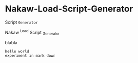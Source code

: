 # Nakaw-Load-Script-Generator

Script `Generator`

Nakaw <sup>Load</sup>
Script <sub>Generator</sub>

blabla
```
hello world
experiment in mark down

```
